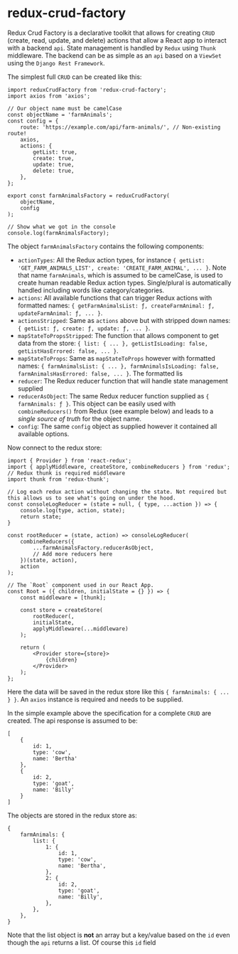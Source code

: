 # redux-crud-factory

Redux Crud Factory is a declarative toolkit that allows for creating `CRUD` (create, read, update, and delete) actions that allow a React app to interact with a backend `api`. State management is handled by `Redux` using `Thunk` middleware. The backend can be as simple as an `api` based on a `ViewSet` using the `Django Rest Framework`. 

The simplest full `CRUD` can be created like this:
```
import reduxCrudFactory from 'redux-crud-factory';
import axios from 'axios';

// Our object name must be camelCase
const objectName = 'farmAnimals';
const config = {
    route: 'https://example.com/api/farm-animals/', // Non-existing route!
    axios,
    actions: {
        getList: true,
        create: true,
        update: true,
        delete: true,
    },
};

export const farmAnimalsFactory = reduxCrudFactory(
    objectName,
    config
);

// Show what we got in the console
console.log(farmAnimalsFactory);
```

The object `farmAnimalsFactory` contains the following components:

- `actionTypes`: All the Redux action types, for instance `{ getList: 'GET_FARM_ANIMALS_LIST', create: 'CREATE_FARM_ANIMAL', ... }`. Note that name `farmAnimals`, which is assumed to be camelCase, is used to create human readable Redux action types. Single/plural is automatically handled including words like category/categories.
- `actions`: All available functions that can trigger Redux actions with formatted names: `{ getFarmAnimalsList: ƒ, createFarmAnimal: ƒ, updateFarmAnimal: ƒ, ... }`.
- `actionsStripped`: Same as `actions` above but with stripped down names: `{ getList: ƒ, create: ƒ, update: ƒ, ... }`.
- `mapStateToPropsStripped`: The function that allows component to get data from the store: `{ list: { ... }, getListIsLoading: false, getListHasErrored: false, ... }`.
- `mapStateToProps`: Same as `mapStateToProps` however with formatted names: `{ farmAnimalsList: { ... }, farmAnimalsIsLoading: false, farmAnimalsHasErrored: false, ... }`. The formatted lis
- `reducer`: The Redux reducer function that will handle state management supplied
- `reducerAsObject`:  The same Redux reducer function supplied as `{ farmAnimals: ƒ }`. This object can be easily used with `combineReducers()` from Redux (see example below) and leads to a *single source of truth* for the object name.
- `config`: The same `config` object as supplied however it contained all available options.

Now connect to the redux store:
```
import { Provider } from 'react-redux';
import { applyMiddleware, createStore, combineReducers } from 'redux';
// Redux thunk is required middleware
import thunk from 'redux-thunk';

// Log each redux action without changing the state. Not required but this allows us to see what's going on under the hood.
const consoleLogReducer = (state = null, { type, ...action }) => {
    console.log(type, action, state);
    return state;
}

const rootReducer = (state, action) => consoleLogReducer(
    combineReducers({
        ...farmAnimalsFactory.reducerAsObject,
        // Add more reducers here
    })(state, action),
    action
);

// The `Root` component used in our React App.
const Root = ({ children, initialState = {} }) => {
    const middleware = [thunk];

    const store = createStore(
        rootReducer(,
        initialState,
        applyMiddleware(...middleware)
    );

    return (
        <Provider store={store}>
            {children}
        </Provider>
    );
};
```

Here the data will be saved in the redux store like this `{ farmAnimals: { ... } }`. An `axios` instance is required and needs to be supplied.

In the simple example above the specification for a complete `CRUD` are created. The api response is assumed to be:
```
[
    {
        id: 1,
        type: 'cow',
        name: 'Bertha'
    },
    {
        id: 2,
        type: 'goat',
        name: 'Billy'
    }
]
```

The objects are stored in the redux store as:

```
{
    farmAnimals: {
        list: {
            1: {
                id: 1,
                type: 'cow',
                name: 'Bertha',
            },
            2: {
                id: 2,
                type: 'goat',
                name: 'Billy',
            },
        },
    },
}
```

Note that the list object is **not** an array but a key/value based on the `id` even though the `api` returns a list. Of course this `id` field 